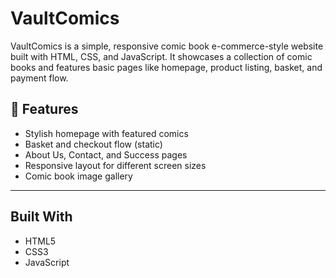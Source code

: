# VaultComics

VaultComics is a simple, responsive comic book e-commerce-style website built with HTML, CSS, and JavaScript. It showcases a collection of comic books and features basic pages like homepage, product listing, basket, and payment flow.


## 📁 Features

- Stylish homepage with featured comics
- Basket and checkout flow (static)
- About Us, Contact, and Success pages
- Responsive layout for different screen sizes
- Comic book image gallery

---

## Built With

- HTML5
- CSS3
- JavaScript


